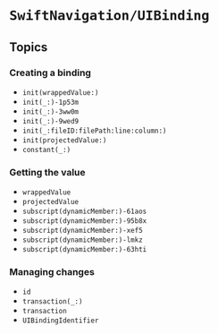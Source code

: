 # ``SwiftNavigation/UIBinding``

## Topics

### Creating a binding

- ``init(wrappedValue:)``
- ``init(_:)-1p53m``
- ``init(_:)-3ww0m``
- ``init(_:)-9wed9``
- ``init(_:fileID:filePath:line:column:)``
- ``init(projectedValue:)``
- ``constant(_:)``

### Getting the value

- ``wrappedValue``
- ``projectedValue``
- ``subscript(dynamicMember:)-61aos``
- ``subscript(dynamicMember:)-95b8x``
- ``subscript(dynamicMember:)-xef5``
- ``subscript(dynamicMember:)-lmkz``
- ``subscript(dynamicMember:)-63hti``

### Managing changes

- ``id``
- ``transaction(_:)``
- ``transaction``
- ``UIBindingIdentifier``
